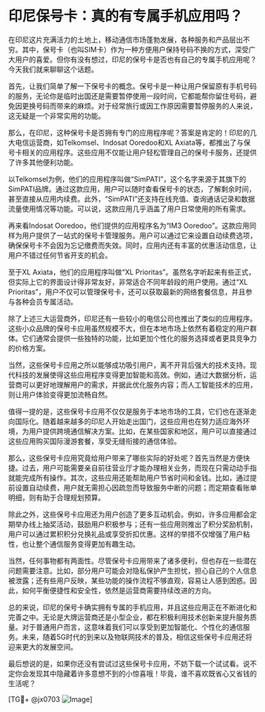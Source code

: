 # 印尼保号卡：真的有专属手机应用吗？

在印尼这片充满活力的土地上，移动通信市场蓬勃发展，各种服务和产品层出不穷。其中，保号卡（也叫SIM卡）作为一种方便用户保持号码不换的方式，深受广大用户的喜爱。但你有没有想过，印尼的保号卡是否也有自己的专属手机应用呢？今天我们就来聊聊这个话题。

首先，让我们简单了解一下保号卡的概念。保号卡是一种让用户保留原有手机号码的服务，无论你是临时出国还是需要暂停使用一段时间，它都能帮你留住号码，避免因更换号码而带来的麻烦。对于经常旅行或因工作原因需要暂停服务的人来说，这无疑是一个非常实用的功能。

那么，在印尼，这种保号卡是否拥有专门的应用程序呢？答案是肯定的！印尼的几大电信运营商，如Telkomsel、Indosat Ooredoo和XL Axiata等，都推出了与保号卡相关的应用程序。这些应用不仅能让用户轻松管理自己的保号卡服务，还提供了许多其他便利功能。

以Telkomsel为例，他们的应用程序叫做“SimPATI”，这个名字来源于其旗下的SimPATI品牌。通过这款应用，用户可以随时查看保号卡的状态，了解剩余时间，甚至直接从应用内续费。此外，“SimPATI”还支持在线充值、查询通话记录和数据流量使用情况等功能。可以说，这款应用几乎涵盖了用户日常使用的所有需求。

再来看Indosat Ooredoo，他们提供的应用程序名为“IM3 Ooredoo”。这款应用同样为用户提供了一站式的保号卡管理服务。用户可以通过它来设置自动续费选项，确保保号卡不会因为忘记缴费而失效。同时，应用内还有丰富的优惠活动信息，让用户不错过任何节省开支的机会。

至于XL Axiata，他们的应用程序叫做“XL Prioritas”。虽然名字听起来有些正式，但实际上它的界面设计得非常友好，非常适合不同年龄段的用户使用。通过“XL Prioritas”，用户不仅可以管理保号卡，还可以获取最新的网络套餐信息，并且参与各种会员专属活动。

除了上述三大运营商外，印尼还有一些较小的电信公司也推出了类似的应用程序。这些小众品牌的保号卡应用虽然规模不大，但在本地市场上依然有着稳定的用户群体。它们通常会提供一些独特的功能，比如更加个性化的服务选择或者更具竞争力的价格方案。

当然，这些保号卡应用之所以能够成功吸引用户，离不开背后强大的技术支持。现代科技的发展使得这些应用程序变得更加智能和高效。例如，通过大数据分析，运营商可以更好地理解用户的需求，并据此优化服务内容；而人工智能技术的应用，则让用户体验变得更加流畅自然。

值得一提的是，这些保号卡应用不仅仅是服务于本地市场的工具，它们也在逐渐走向国际化。随着越来越多的印尼人开始走出国门，这些应用也在努力适应海外环境，为用户提供跨境通信解决方案。比如，在某些国家和地区，用户可以直接通过这些应用购买国际漫游套餐，享受无缝衔接的通信体验。

那么，这些保号卡应用究竟给用户带来了哪些实际的好处呢？首先当然是方便快捷。过去，用户可能需要亲自前往营业厅才能办理相关业务，而现在只需动动手指就能完成所有操作。其次，这些应用还能帮助用户节省时间和金钱。比如，通过提前设置自动续费，用户就无需担心因疏忽而导致服务中断的问题；而定期查看账单明细，则有助于合理规划预算。

除此之外，这些保号卡应用还为用户创造了更多互动机会。例如，许多应用都会定期举办线上抽奖活动，鼓励用户积极参与；还有一些应用则推出了积分奖励机制，用户可以通过累积积分兑换礼品或享受折扣优惠。这样的举措不仅增强了用户粘性，也让整个通信服务变得更加有趣生动。

当然，任何事物都有两面性。尽管保号卡应用带来了诸多便利，但也存在一些潜在问题需要注意。比如，部分用户可能会对隐私保护产生担忧，担心自己的个人信息被泄露；还有些用户反映，某些功能的操作流程不够直观，容易让人感到困惑。因此，如何平衡便捷性和安全性，依然是运营商需要持续改进的方向。

总的来说，印尼的保号卡确实拥有专属的手机应用，并且这些应用正在不断进化和完善之中。无论是大牌运营商还是小型企业，都在积极利用技术创新来提升服务质量。对于普通用户而言，这意味着我们可以享受到更加智能化、个性化的通信服务。未来，随着5G时代的到来以及物联网技术的普及，相信这些保号卡应用还将迎来更大的发展空间。

最后想说的是，如果你还没有尝试过这些保号卡应用，不妨下载一个试试看。说不定你会发现其中隐藏着许多意想不到的小惊喜哦！毕竟，谁不喜欢既省心又省钱的生活呢？

[TG💪+ @jx0703 ![Image](https://github.com/user-attachments/assets/dbca1d08-cadb-493c-b0ec-ad6f7a83f270)]